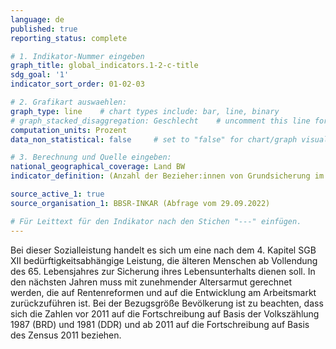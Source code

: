 ```yaml
---
language: de   
published: true
reporting_status: complete

# 1. Indikator-Nummer eingeben
graph_title: global_indicators.1-2-c-title 
sdg_goal: '1'
indicator_sort_order: 01-02-03

# 2. Grafikart auswaehlen:
graph_type: line    # chart types include: bar, line, binary
# graph_stacked_disaggregation: Geschlecht    # uncomment this line for stacked bars. eplace "Geschlecht" with the field of aggregation.
computation_units: Prozent
data_non_statistical: false     # set to "false" for chart/graph visualization

# 3. Berechnung und Quelle eingeben:
national_geographical_coverage: Land BW
indicator_definition: (Anzahl der Bezieher:innen von Grundsicherung im Alter ab 65 Jahren) / (Anzahl der Einwohner:innen im Alter ab 65 Jahren) * 100							

source_active_1: true
source_organisation_1: BBSR-INKAR (Abfrage vom 29.09.2022)

# Für Leittext für den Indikator nach den Stichen "---" einfügen.
---
```


Bei dieser Sozialleistung handelt es sich um eine nach dem 4. Kapitel SGB XII bedürftigkeitsabhängige Leistung, die älteren Menschen ab Vollendung des 65. Lebensjahres zur Sicherung ihres Lebensunterhalts dienen soll. In den nächsten Jahren muss mit zunehmender Altersarmut gerechnet werden, die auf Rentenreformen und auf die Entwicklung am Arbeitsmarkt zurückzuführen ist. Bei der Bezugsgröße Bevölkerung ist zu beachten, dass sich die Zahlen vor 2011 auf die Fortschreibung auf Basis der Volkszählung 1987 (BRD) und 1981 (DDR) und ab 2011 auf die Fortschreibung auf Basis des Zensus 2011 beziehen.			